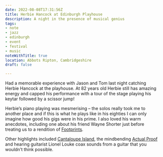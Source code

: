 ```yaml
---
date: 2022-08-08T17:31:56Z
title: Herbie Hancock at Edinburgh Playhouse
description: A night in the presence of musical genius
tags:
- note
- jazz
- edinburgh
- event
- festival
- music
noteWithTitle: true
location: Abbots Ripton, Cambridgeshire
draft: false

---
```

Had a memorable experience with Jason and Tom last night catching Herbie Hancock at the playhouse. At 82 years old Herbie still has amazing energy and capped his performance with a tour of the stage playing his keytar followed by a scissor jump!

Herbie’s piano playing was mesmerising – the solos really took me to another place and if this is what he plays like in his eighties I can only imagine how good his gigs were in his prime. I also loved his warm anecdotes, including one about his friend Wayne Shorter just before treating us to a rendition of [Footprints](https://www.youtube.com/watch?v=3XvJFW0DHbU).

Other highlights included [Cantaloupe Island](https://www.youtube.com/watch?v=8B1oIXGX0Io), the mindbending [Actual Proof](https://www.youtube.com/watch?v=nP4CJfSN27E) and hearing guitarist Lionel Louke coax sounds from a guitar that you wouldn’t think possible.